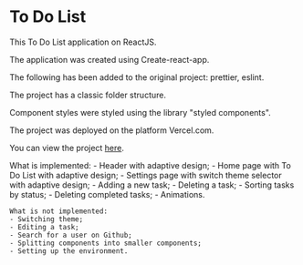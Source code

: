 # To Do List

This To Do List application on ReactJS.

The application was created using Create-react-app.

The following has been added to the original project: prettier, eslint.

The project has a classic folder structure.

Component styles were styled using the library "styled components".

The project was deployed on the platform Vercel.com.

You can view the project [here](https://task4-to-do-list-react.vercel.app/).

What is implemented: - Header with adaptive design; - Home page with To Do List with adaptive design; - Settings page with switch theme selector with adaptive design; - Adding a new task; - Deleting a task; - Sorting tasks by status; - Deleting completed tasks; - Animations.

    What is not implemented:
    - Switching theme;
    - Editing a task;
    - Search for a user on Github;
    - Splitting components into smaller components;
    - Setting up the environment.
